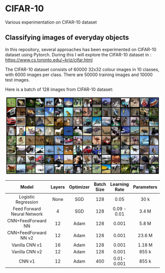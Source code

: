 # CIFAR-10
Various experimentation on CIFAR-10 dataset


## Classifying images of everyday objects
In this repository, several approaches has been experimented on CIFAR-10 dataset using Pytorch. During this I will explore the CIFAR-10 dataset in : https://www.cs.toronto.edu/~kriz/cifar.html

The CIFAR-10 dataset consists of 60000 32x32 colour images in 10 classes, with 6000 images per class. There are 50000 training images and 10000 test images.

Here is a batch of 128 images from CIFAR-10 dataset:

![Screenshot](https://github.com/nanekja/CIFAR-10/blob/master/images/cifar_10.png)



| Model | Layers | Optimizer | Batch Size | Learning Rate | Parameters | Time | Validation Accuracy |
| :---: | :---: | :---: | :---: | :---: | :---: | :---: | :---: |
| Logistic Regression | None | SGD | 128 | 0.05 | 30 k | TBD | 0.3718| 
| Feed Forward Neural Network | 4 | SGD | 128 | 0.09 - 0.01 | 3.4 M | TBD | 0.5569 | 
| CNN+FeedForward NN | 12 | Adam | 128 | 0.001 | 5.8 M | TBD | 0.7675 |
| CNN+FeedForward NN v2 | 12 | Adam | 128 | 0.001 | 23.6 M | TBD | 0.8915 |
| Vanilla CNN v1 | 16 | Adam | 128 | 0.001 | 1.18 M | TBD | 0.722 |
| Vanilla CNN v2 | 12 | Adam | 128 | 0.001 | 855 k | TBD | 0.8382 |
| CNN v1 | 12 | Adam | 400 | 0.01- 0.001 | 855 k | 24m | 0.8539 |
